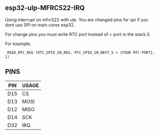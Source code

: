 ## esp32-ulp-MFRC522-IRQ

Using interrupt on mfrc522 with ulp.
You are changed pins for spi if you dont use SPI on main cores esp32.


For change pins you must write RTC port instead of + port in the stack.S

For example:

`
READ_RTC_REG (RTC_GPIO_IN_REG, RTC_GPIO_IN_NEXT_S + {YOUR RTC-PORT}, 1)`

## PINS

| PIN  | USAGE |
| ------------- | ------------- |
| D15  | CS  |
| D13  | MOSI  |
| D12  | MISO  |
| D14  | SCK  |
| D32  | IRQ  |
